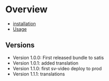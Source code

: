 Overview
========

* [installation](docs/installation.md)
* [Usage](docs/usage.md)

Versions
--------


* Version 1.0.0: First released bundle to satis
* Version 1.0.1: added translation
* Version 1.1.0: first sv-video deploy to prod
* Version 1.1.1: translations